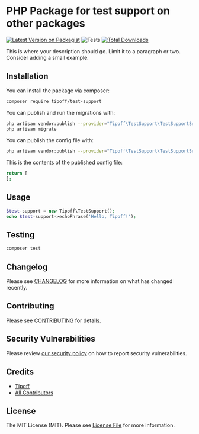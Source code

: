 # PHP Package for test support on other packages

[![Latest Version on Packagist](https://img.shields.io/packagist/v/tipoff/test-support.svg?style=flat-square)](https://packagist.org/packages/tipoff/test-support)
![Tests](https://github.com/tipoff/test-support/workflows/Tests/badge.svg)
[![Total Downloads](https://img.shields.io/packagist/dt/tipoff/test-support.svg?style=flat-square)](https://packagist.org/packages/tipoff/test-support)

This is where your description should go. Limit it to a paragraph or two. Consider adding a small example.

## Installation

You can install the package via composer:

```bash
composer require tipoff/test-support
```

You can publish and run the migrations with:

```bash
php artisan vendor:publish --provider="Tipoff\TestSupport\TestSupportServiceProvider" --tag="test-support-migrations"
php artisan migrate
```

You can publish the config file with:

```bash
php artisan vendor:publish --provider="Tipoff\TestSupport\TestSupportServiceProvider" --tag="test-support-config"
```

This is the contents of the published config file:

```php
return [
];
```

## Usage

```php
$test-support = new Tipoff\TestSupport();
echo $test-support->echoPhrase('Hello, Tipoff!');
```

## Testing

```bash
composer test
```

## Changelog

Please see [CHANGELOG](CHANGELOG.md) for more information on what has changed recently.

## Contributing

Please see [CONTRIBUTING](.github/CONTRIBUTING.md) for details.

## Security Vulnerabilities

Please review [our security policy](../../security/policy) on how to report security vulnerabilities.

## Credits

- [Tipoff](https://github.com/tipoff)
- [All Contributors](../../contributors)

## License

The MIT License (MIT). Please see [License File](LICENSE.md) for more information.
